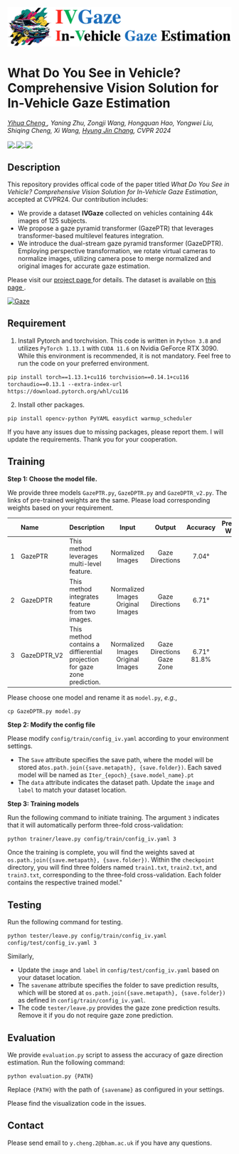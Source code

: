 ![](./assets/logo.png)
<h1> What Do You See in Vehicle? Comprehensive Vision Solution for In-Vehicle Gaze Estimation </h1> 

<i><a href="https://yihua.zone/">Yihua Cheng </a>, Yaning Zhu, Zongji Wang, Hongquan Hao, Yongwei Liu, Shiqing Cheng, Xi Wang, <a href="https://hyungjinchang.wordpress.com"> Hyung Jin Chang</a>,  CVPR 2024</i>

<a href='https://arxiv.org/abs/2403.15664'> <img src='https://img.shields.io/badge/ArXiv-PDF-red' style="vertical-align:middle;"> </a>  <a href='https://yihua.zone/work/ivgaze/'> <img src='https://img.shields.io/badge/Demo-Project%20Page-red' style="vertical-align:middle;"> </a>
<a href='https://www.birmingham.ac.uk/'> <img src='https://img.shields.io/badge/UK-Unversity%20of%20Birmingham-red' style="vertical-align:middle;"> </a> 
 

## Description
This repository provides offical code of the paper titled *What Do You See in Vehicle? Comprehensive Vision Solution for In-Vehicle Gaze Estimation*, accepted at CVPR24.
Our contribution includes:
- We provide a dataset **IVGaze** collected on vehicles containing 44k images of 125 subjects.
- We propose a gaze pyramid transformer (GazePTR) that leverages transformer-based multilevel features integration.
- We introduce the dual-stream gaze pyramid transformer (GazeDPTR). Employing perspective transformation, we rotate virtual cameras to normalize images, utilizing camera pose to merge normalized and original images for accurate gaze estimation. 

Please visit our <a href='https://yihua.zone/work/ivgaze/'>project page </a> for details. The dataset is available on <a href='https://github.com/yihuacheng/IVGaze/blob/main/DATASET.md'> this page </a>.

 [![Gaze](https://res.cloudinary.com/marcomontalbano/image/upload/v1720447174/video_to_markdown/images/youtube--050M4CK5EwI-c05b58ac6eb4c4700831b2b3070cd403.jpg)](https://www.youtube.com/watch?v=050M4CK5EwI&t=3s "Gaze") 

## Requirement

1. Install Pytorch and torchvision. This code is written in `Python 3.8` and utilizes `PyTorch 1.13.1` with `CUDA 11.6` on Nvidia GeForce RTX 3090. While this environment is recommended, it is not mandatory. Feel free to run the code on your preferred environment.

```
pip install torch==1.13.1+cu116 torchvision==0.14.1+cu116 torchaudio==0.13.1 --extra-index-url https://download.pytorch.org/whl/cu116
```

2. Install other packages.
```
pip install opencv-python PyYAML easydict warmup_scheduler
```

If you have any issues due to missing packages, please report them. I will update the requirements. Thank you for your cooperation.

## Training

**Step 1: Choose the model file.** 

We provide three models `GazePTR.py`, `GazeDPTR.py` and `GazeDPTR_v2.py`. The links of pre-trained weights are the same. Please load corresponding weights based on your requirement.

| | Name | Description | Input | Output|Accuracy|Pretrained Weights|
|:----|:----|:----|:----:|:----:|:----:|:----:|
|1|GazePTR| This method leverages multi-level feature.|Normalized Images|Gaze Directions|7.04°|<a href='https://drive.google.com/file/d/1uc5OkwZJO-KfMSuFAW0Hl-JSwTrfPURq/view?usp=drive_link'> Link </a>|
|2|GazeDPTR| This method integrates feature from two images.|Normalized Images  Original Images|Gaze Directions|6.71°|<a href='https://drive.google.com/file/d/1uc5OkwZJO-KfMSuFAW0Hl-JSwTrfPURq/view?usp=drive_link'> Link </a>|
|3|GazeDPTR_V2| This method contains a diffierential projection for gaze zone prediction. |Normalized Images  Original Images|Gaze Directions Gaze Zone|6.71° 81.8%|<a href='https://drive.google.com/file/d/1uc5OkwZJO-KfMSuFAW0Hl-JSwTrfPURq/view?usp=drive_link'> Link </a>|

Please choose one model and rename it as `model.py`, *e.g.*,
```
cp GazeDPTR.py model.py
```

**Step 2: Modify the config file**


Please modify `config/train/config_iv.yaml` according to your environment settings.

- The `Save` attribute specifies the save path, where the model will be stored at`os.path.join({save.metapath}, {save.folder})`. Each saved model will be named as `Iter_{epoch}_{save.model_name}.pt`
- The `data` attribute indicates the dataset path. Update the `image` and `label` to match your dataset location.

**Step 3: Training models**

Run the following command to initiate training. The argument `3` indicates that it will automatically perform three-fold cross-validation:

```
python trainer/leave.py config/train/config_iv.yaml 3
```

Once the training is complete, you will find the weights saved at `os.path.join({save.metapath}, {save.folder})`. 
Within the `checkpoint` directory, you will find three folders named `train1.txt`, `train2.txt`, and `train3.txt`, corresponding to the three-fold cross-validation. Each folder contains the respective trained model."

## Testing
Run the following command for testing.
```
python tester/leave.py config/train/config_iv.yaml config/test/config_iv.yaml 3
```
Similarly, 
- Update the `image` and `label` in `config/test/config_iv.yaml` based on your dataset location.
- The `savename` attribute specifies the folder to save prediction results, which will be stored at `os.path.join({save.metapath}, {save.folder})` as defined in `config/train/config_iv.yaml`.
- The code `tester/leave.py` provides the gaze zone prediction results. Remove it if you do not require gaze zone prediction.

## Evaluation

We provide `evaluation.py` script to assess the accuracy of gaze direction estimation. Run the following command:
```
python evaluation.py {PATH}
```
Replace `{PATH}` with the path of `{savename}` as configured in your settings.

Please find the visualization code in the issues.

## Contact
Please send email to `y.cheng.2@bham.ac.uk` if you have any questions. 
